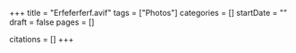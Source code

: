 +++
title = "Erfeferferf.avif"
tags = ["Photos"]
categories = []
startDate = ""
draft = false
pages = []

citations = []
+++
